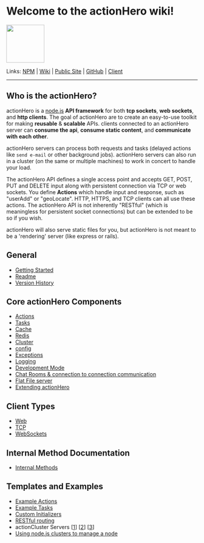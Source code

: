 # Welcome to the actionHero wiki!

<img src="https://raw.github.com/evantahler/actionHero/master/public/logo/actionHero.png" height="100"/>

Links: [NPM](https://npmjs.org/package/actionHero) | [Wiki](https://github.com/evantahler/actionHero/wiki) | [Public Site](http://www.actionherojs.com) | [GitHub](https://github.com/evantahler/actionHero) | [Client](https://github.com/evantahler/actionhero_client)

---

## Who is the actionHero?
actionHero is a [node.js](http://nodejs.org) **API framework** for both **tcp sockets**, **web sockets**, and **http clients**.  The goal of actionHero are to create an easy-to-use toolkit for making **reusable** & **scalable** APIs.  clients connected to an actionHero server can **consume the api**, **consume static content**, and **communicate with each other**.

actionHero servers can process both requests and tasks (delayed actions like `send e-mail` or other background jobs).  actionHero servers can also run in a cluster (on the same or multiple machines) to work in concert to handle your load.

The actionHero API defines a single access point and accepts GET, POST, PUT and DELETE input along with persistent connection via TCP or web sockets. You define **Actions** which handle input and response, such as "userAdd" or "geoLocate". HTTP, HTTPS, and TCP clients can all use these actions.  The actionHero API is not inherently "RESTful" (which is meaningless for persistent socket connections) but can be extended to be so if you wish.

actionHero will also serve static files for you, but actionHero is not meant to be a 'rendering' server (like express or rails).

## General
- [Getting Started](https://github.com/evantahler/actionHero/wiki/core-getting-started)
- [Readme](https://github.com/evantahler/actionHero/blob/master/readme.md)
- [Version History](https://github.com/evantahler/actionHero/blob/master/versions.md)

## Core actionHero Components
- [Actions](https://github.com/evantahler/actionHero/wiki/core-actions)
- [Tasks](https://github.com/evantahler/actionHero/wiki/core-tasks)
- [Cache](https://github.com/evantahler/actionHero/wiki/core-cache)
- [Redis](https://github.com/evantahler/actionHero/wiki/core-redis)
- [Cluster](https://github.com/evantahler/actionHero/wiki/core-cluster)
- [config](https://github.com/evantahler/actionHero/wiki/core-config)
- [Exceptions](https://github.com/evantahler/actionHero/wiki/core-exceptions)
- [Logging](https://github.com/evantahler/actionHero/wiki/core-logging)
- [Development Mode](https://github.com/evantahler/actionHero/wiki/core-development-mode)
- [Chat Rooms & connection to connection communication](https://github.com/evantahler/actionHero/wiki/core-chat)
- [Flat File server](https://github.com/evantahler/actionHero/wiki/core-file-server)
- [Extending actionHero](https://github.com/evantahler/actionHero/wiki/core-extending-actionHero)

## Client Types
- [Web](https://github.com/evantahler/actionHero/wiki/client-web)
- [TCP](https://github.com/evantahler/actionHero/wiki/client-tcp)
- [WebSockets](https://github.com/evantahler/actionHero/wiki/client-web-socket)

## Internal Method Documentation
- [Internal Methods](https://github.com/evantahler/actionHero/wiki/Internal-Methods)

## Templates and Examples
- [Example Actions](https://github.com/evantahler/actionHero/wiki/Example-actions)
- [Example Tasks](https://github.com/evantahler/actionHero/wiki/Example-tasks)
- [Custom Initializers](https://github.com/evantahler/actionHero/wiki/Custom-Initializers)
- [RESTful routing](https://github.com/evantahler/actionHero/wiki/RESTful-routing)
- actionCluster Servers [[1](https://github.com/evantahler/actionHero/blob/master/examples/servers/actionHero_cluster_peer_1.js)] [[2](https://github.com/evantahler/actionHero/blob/master/examples/servers/actionHero_cluster_peer_2.js)] [[3](https://github.com/evantahler/actionHero/blob/master/examples/servers/actionHero_cluster_peer_3.js)]
- [Using node.js clusters to manage a node](https://github.com/evantahler/actionHero/blob/master/scripts/actionHeroCluster)